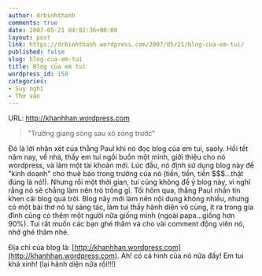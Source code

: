 ```yaml
---
author: drbinhthanh
comments: true
date: 2007-05-21 04:02:36+00:00
layout: post
link: https://drbinhthanh.wordpress.com/2007/05/21/blog-cua-em-tui/
published: false
slug: blog-cua-em-tui
title: Blog của em tui
wordpress_id: 158
categories:
- Suy nghĩ
- Thơ văn
---
```


URL: [http://khanhhan.wordpress.com
](http://khanhhan.wordpress.com)




<blockquote>"Trường giang sóng sau xô sóng trước"</blockquote>




Đó là lời nhận xét của thằng Paul khi nó đọc blog của em tui, saoly.
Hồi tết năm nay, về nhà, thấy em tui ngồi buồn một mình, giới thiệu cho nó wordpress, và làm một tài khoản mới. Lúc đầu, nó định sử dụng blog này để "kinh doanh" cho thuê báo trong trường của nó (tiền, tiền, tiền $$$...thật đúng là nó!). Nhưng rồi một thời gian, tui cũng không để ý blog này, vì nghĩ rằng nó sẽ chẳng làm nên trò trống gì.
Tối hôm qua, thằng Paul nhắn tin khen cái blog quá trời.
Blog này mới làm nên nội dung không nhiều, nhưng có một bài thơ nó tự sáng tác, làm tui thấy hãnh diện vô cùng, ít ra trong gia đình cũng có thêm một người nữa giống mình (ngoài papa...giống hơn 90%).
Tui rất muốn các bạn ghé thăm và cho vài comment động viên nó, nhớ ghé thăm nhé.

Địa chỉ của blog là: [http://khanhhan.wordpress.com](http://khanhhan.wordpress.com). Ah! có cả hình của nó nữa đấy! Em tui khá xinh! (lại hãnh diện nữa rồi!!!)

